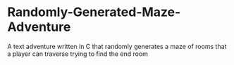 # Randomly-Generated-Maze-Adventure
A text adventure written in C that randomly generates a maze of rooms that a player can traverse trying to find the end room
